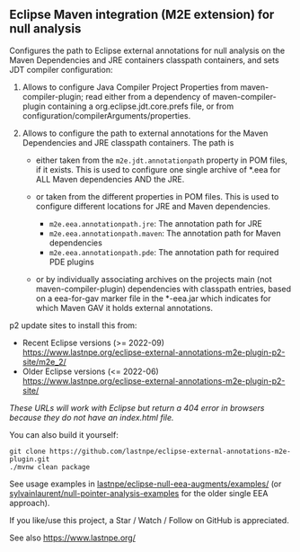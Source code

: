 Eclipse Maven integration (M2E extension) for null analysis
----

Configures the path to Eclipse external annotations for null analysis on the Maven Dependencies and JRE containers classpath containers, and sets JDT compiler configuration:

1. Allows to configure Java Compiler Project Properties from maven-compiler-plugin; read either from a dependency of maven-compiler-plugin containing a org.eclipse.jdt.core.prefs file, or from configuration/compilerArguments/properties.

2. Allows to configure the path to external annotations for the Maven Dependencies and JRE classpath containers.
   The path is

   * either taken from the `m2e.jdt.annotationpath` property in POM files, if it exists.
     This is used to configure one single archive of *.eea for ALL Maven dependencies AND the JRE.

   * or taken from the different properties in POM files. This is used to configure different locations for JRE and Maven dependencies.
     * `m2e.eea.annotationpath.jre`: The annotation path for JRE
     * `m2e.eea.annotationpath.maven`: The annotation path for Maven dependencies
     * `m2e.eea.annotationpath.pde`: The annotation path for required PDE plugins

   * or by individually associating archives on the projects main (not maven-compiler-plugin) dependencies with classpath entries, based on a eea-for-gav marker file in the *-eea.jar which indicates for which Maven GAV it holds external annotations.

p2 update sites to install this from:

* Recent Eclipse versions (>= 2022-09)  
  https://www.lastnpe.org/eclipse-external-annotations-m2e-plugin-p2-site/m2e_2/
* Older Eclipse versions (<= 2022-06)  
  https://www.lastnpe.org/eclipse-external-annotations-m2e-plugin-p2-site/

_These URLs will work with Eclipse but return a 404 error in browsers because they do not have an index.html file._

You can also build it yourself:

```
git clone https://github.com/lastnpe/eclipse-external-annotations-m2e-plugin.git
./mvnw clean package
```

See usage examples in [lastnpe/eclipse-null-eea-augments/examples/](https://github.com/lastnpe/eclipse-null-eea-augments/tree/master/examples/maven) (or [sylvainlaurent/null-pointer-analysis-examples](https://github.com/sylvainlaurent/null-pointer-analysis-examples/tree/master/with-external-annotations) for the older single EEA approach).

If you like/use this project, a Star / Watch / Follow on GitHub is appreciated.

See also https://www.lastnpe.org/
